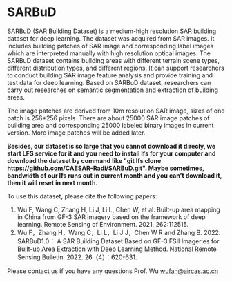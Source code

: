 # SARBuD
SARBuD (SAR Building Dataset) is a medium-high resolution SAR building dataset for deep learning. 
The dataset was acquired from SAR images. 
It includes building patches of SAR image and corresponding label images which are interpreted manually with high resolution optical images. 
The SARBuD dataset contains building areas with different terrain scene types, different distribution types, and different regions.
It can support researchers to conduct building SAR image feature analysis and provide training and test data for deep learning. 
Based on SARBuD dataset, researchers can carry out researches on semantic segmentation and extraction of building areas.

The image patches are derived from 10m resolution SAR image, sizes of one patch is 256*256 pixels. 
There are about 25000 SAR image patches of building area and corresponding 25000 labeled binary images in current version. 
More image patches will be added later. 

**Besides, our dataset is so large that you cannot download it direcly, 
we start LFS service for it and you need to install lfs for your computer and download the dataset 
by command like "git lfs clone https://github.com/CAESAR-Radi/SARBuD.git". 
Maybe sometimes, bandwidth of our lfs runs out in current month and you can't download it, then it will reset in next month.**

To use this dataset, please cite the following papers:
 
1. Wu F, Wang C, Zhang H, Li J, Li L, Chen W, et al. Built-up area mapping in China from GF-3 SAR imagery based on the framework of deep learning. Remote Sensing of Environment. 2021, 262:112515. 
2. Wu F，Zhang H，Wang C，Li L，Li J J，Chen W R and Zhang B. 2022. SARBuD1.0： A SAR Building Dataset Based on GF-3 FSII Imageries for Built-up Area Extraction with Deep Learning Method. National Remote Sensing Bulletin. 2022. 26（4）：620-631.

Please contact us if you have any questions
Prof. Wu
wufan@aircas.ac.cn
